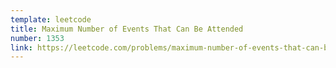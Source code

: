 ```yaml
---
template: leetcode
title: Maximum Number of Events That Can Be Attended
number: 1353
link: https://leetcode.com/problems/maximum-number-of-events-that-can-be-attended
---
```

